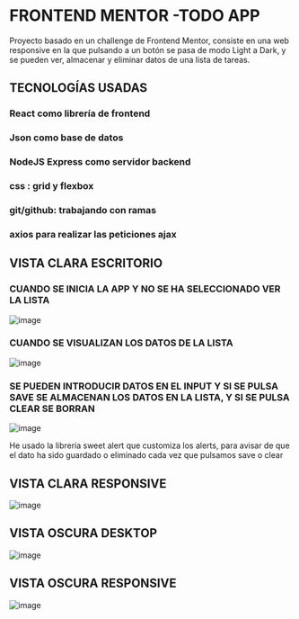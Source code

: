 # FRONTEND MENTOR -TODO APP

Proyecto basado en un challenge de Frontend Mentor, consiste en una web responsive
en la que pulsando a un botón se pasa de modo Light a Dark, y se pueden ver, almacenar y eliminar datos de una lista de tareas.

## TECNOLOGÍAS USADAS
  ### React como librería de frontend
  ### Json como base de datos
  ### NodeJS Express como servidor backend
  ### css : grid y flexbox
  ### git/github: trabajando con ramas
  ### axios para realizar las peticiones ajax


## VISTA CLARA ESCRITORIO

### CUANDO SE INICIA LA APP Y NO SE HA SELECCIONADO VER LA LISTA

![image](https://user-images.githubusercontent.com/88061350/197834057-57094540-3bea-4e4f-8233-eb6776afd457.png)

### CUANDO SE VISUALIZAN LOS DATOS DE LA LISTA

![image](https://user-images.githubusercontent.com/88061350/197834448-650e7062-90f3-40ca-bf18-9a8df443c059.png)

### SE PUEDEN INTRODUCIR DATOS EN EL INPUT Y SI SE PULSA SAVE SE ALMACENAN LOS DATOS EN LA LISTA, Y SI SE PULSA CLEAR SE BORRAN

![image](https://user-images.githubusercontent.com/88061350/197834810-16b2af70-1527-4bcb-b85b-6718a19d8a52.png)

He usado la librería sweet alert que customiza los alerts, para avisar de que el dato ha sido guardado o eliminado cada vez que 
pulsamos save o clear

## VISTA CLARA RESPONSIVE

![image](https://user-images.githubusercontent.com/88061350/197834969-0a59731e-bdec-41d0-b767-241bd0263764.png)

## VISTA OSCURA DESKTOP

![image](https://user-images.githubusercontent.com/88061350/197835298-27497460-2973-465b-959d-1fe6a29f054d.png)

## VISTA OSCURA RESPONSIVE

![image](https://user-images.githubusercontent.com/88061350/197835637-5d496306-4dc8-4971-98a6-994e6a2b958f.png)




